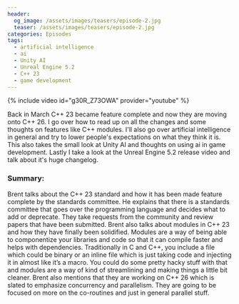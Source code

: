 ```yaml
---
header:
  og_image: /assets/images/teasers/episode-2.jpg
  teaser: /assets/images/teasers/episode-2.jpg
categories: Episodes
tags:
  - artificial intelligence
  - ai
  - Unity AI
  - Unreal Engine 5.2
  - C++ 23
  - game development
---
```


{% include video id="g30R_Z73OWA" provider="youtube" %}

Back in March C++ 23 became feature complete and now they are moving onto C++ 26. I go over how to read up on all the changes and some thoughts on features like C++ modules. I'll also go over artificial intelligence in general and try to lower people's expectations on what they think it is. This also takes the small look at Unity AI and thoughts on using ai in game development. Lastly I take a look at the Unreal Engine 5.2 release video and talk about it's huge changelog.

### Summary:
Brent talks about the C++ 23 standard and how it has been made feature complete by the standards committee. He explains that there is a standards committee that goes over the programming language and decides what to add or deprecate. They take requests from the community and review papers that have been submitted. Brent also talks about modules in C++ 23 and how they have finally been solidified. Modules are a way of being able to componentize your libraries and code so that it can compile faster and helps with dependencies. Traditionally in C and C++, you include a file which could be binary or an inline file which is just taking code and injecting it in almost like it’s a macro. You could do some pretty hacky stuff with that and modules are a way of kind of streamlining and making things a little bit cleaner. Brent also mentions that they are working on C++ 26 which is slated to emphasize concurrency and parallelism. They are going to be focused on more on the co-routines and just in general parallel stuff.
